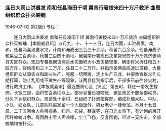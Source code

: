 ### 连日大雨山洪暴发  南和任县淹田千顷  冀南行署拨米四十万斤救济  曲周组织群众扑灭蝗蝻

1946-07-02
第2版()
专栏：

　　连日大雨山洪暴发
    南和任县淹田千顷
    冀南行署拨米四十万斤救济
    曲周组织群众扑灭蝗蝻
    【本报威县讯】五月九、十、十一三日，连日大雨，山洪暴发，南和，任县两县致遭水灾，计南和淹麦田三百三十余顷，秋苗六百余顷。任县淹麦子和扁豆三百余顷，秋苗三百四十余顷。我冀南行署现已决定拨米四十万斤救济该两县灾区群众。现四专署根据该两县水灾面积大小及灾情轻重，确定将米折红粮五十四万斤，贷给南和三十二万斤，任县二十二万斤。并指示该两县应通过贷粮，大量组织群众从事农业和副业生产，克服一切困难，走上生产自救，并要教育群众作长期打算，防止乱用或不做生产等现象，该两县接到指示后，干部多已前往各灾村，进行救济工作。
    【本报威县讯】最近曲周七区（灾区）第五町、韩庄一带发生蝗蝻。长宽三里，面积在百余顷以上。部分谷苗已被咬死，该区政民干部全部动员，分头下乡组织群众。现该处十余村，已组织了扑蝻指挥部，编成扑蝻大队、中队、小队、妇女队、儿童队除每家留一个人做饭外，男女老少一律参加。本月十七日晨，二千五百余人各带柳条、扫帚、布袋、鞋底等，在日光炎热下，有计划的展开围歼蝗蝻斗争。周围数十里人声喧嚷，尘土飞扬，反复围剿，经过三天突击，全部蝗蝻均被扑灭。
